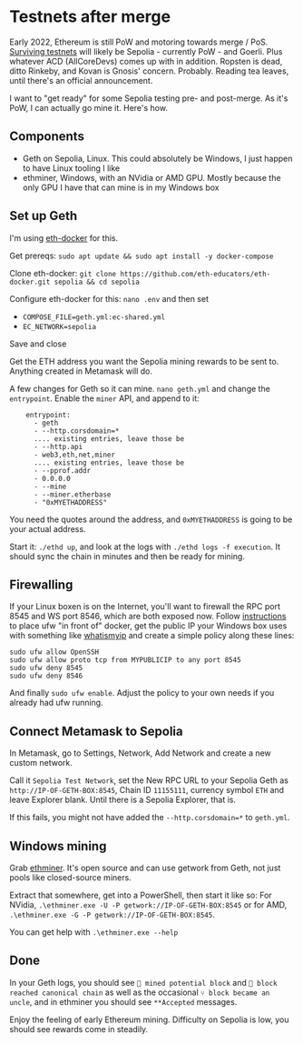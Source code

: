 # Testnets after merge

Early 2022, Ethereum is still PoW and motoring towards merge / PoS. [Surviving testnets](https://github.com/ethereum/pm/issues/460) will likely be Sepolia - currently PoW - and Goerli. Plus whatever ACD (AllCoreDevs) comes up with in addition. Ropsten is dead, ditto Rinkeby, and Kovan is Gnosis' concern. Probably. Reading tea leaves, until there's an official announcement.

I want to "get ready" for some Sepolia testing pre- and post-merge. As it's PoW, I can actually go mine it. Here's how.

## Components

- Geth on Sepolia, Linux. This could absolutely be Windows, I just happen to have Linux tooling I like
- ethminer, Windows, with an NVidia or AMD GPU. Mostly because the only GPU I have that can mine is in my Windows box

## Set up Geth

I'm using [eth-docker](https://eth-docker.net) for this. 

Get prereqs: `sudo apt update && sudo apt install -y docker-compose`

Clone eth-docker: `git clone https://github.com/eth-educators/eth-docker.git sepolia && cd sepolia`

Configure eth-docker for this: `nano .env` and then set

- `COMPOSE_FILE=geth.yml:ec-shared.yml`
- `EC_NETWORK=sepolia`

Save and close

Get the ETH address you want the Sepolia mining rewards to be sent to. Anything created in Metamask will do.

A few changes for Geth so it can mine. `nano geth.yml` and change the `entrypoint`. Enable the `miner` API, and append to it:

```
    entrypoint:
      - geth
      - --http.corsdomain=*
      .... existing entries, leave those be
      - --http.api
      - web3,eth,net,miner
      .... existing entries, leave those be
      - --pprof.addr
      - 0.0.0.0
      - --mine
      - --miner.etherbase
      - "0xMYETHADDRESS"
```

You need the quotes around the address, and `0xMYETHADDRESS` is going to be your actual address.

Start it: `./ethd up`, and look at the logs with `./ethd logs -f execution`. It should sync the chain in minutes and then be ready for mining.

## Firewalling

If your Linux boxen is on the Internet, you'll want to firewall the RPC port 8545 and WS port 8546, which are both exposed now. Follow
[instructions](https://eth-docker.net/docs/Support/Cloud) to place ufw "in front of" docker, get the public IP your Windows box uses
with something like [whatismyip](https://whatismyip.com) and create a simple policy along these lines:

```
sudo ufw allow OpenSSH
sudo ufw allow proto tcp from MYPUBLICIP to any port 8545
sudo ufw deny 8545
sudo ufw deny 8546
```

And finally `sudo ufw enable`. Adjust the policy to your own needs if you already had ufw running.

## Connect Metamask to Sepolia

In Metamask, go to Settings, Network, Add Network and create a new custom network. 

Call it `Sepolia Test Network`, set the New RPC URL to your Sepolia Geth as `http://IP-OF-GETH-BOX:8545`, Chain ID `11155111`, currency symbol `ETH` and leave Explorer blank. Until there is a Sepolia Explorer, that is.

If this fails, you might not have added the `--http.corsdomain=*` to `geth.yml`.

## Windows mining

Grab [ethminer](https://github.com/ethereum-mining/ethminer/releases). It's open source and can use getwork from Geth, not just pools
like closed-source miners.

Extract that somewhere, get into a PowerShell, then start it like so: For NVidia, `.\ethminer.exe -U -P getwork://IP-OF-GETH-BOX:8545` or for AMD, `.\ethminer.exe -G -P getwork://IP-OF-GETH-BOX:8545`.

You can get help with `.\ethminer.exe --help`

## Done

In your Geth logs, you should see `🔨 mined potential block` and `🔗 block reached canonical chain` as well as the occasional
`⑂ block became an uncle`, and in ethminer you should see `**Accepted` messages.

Enjoy the feeling of early Ethereum mining. Difficulty on Sepolia is low, you should see rewards come in steadily.
